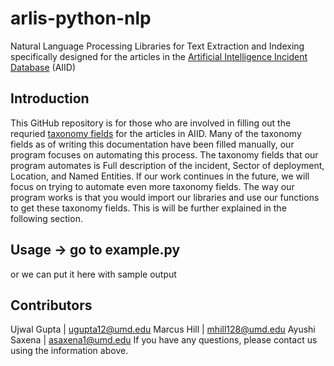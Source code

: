 # arlis-python-nlp
Natural Language Processing Libraries for Text Extraction and Indexing specifically designed for the articles in the [Artificial Intelligence Incident Database](https://incidentdatabase.ai/) (AIID)

## Introduction
This GitHub repository is for those who are involved in filling out the requried [taxonomy fields](https://incidentdatabase.ai/taxonomy/cset) for the articles in AIID. Many of the taxonomy fields as of writing this documentation have been filled manually, our program focuses on automating this process. The taxonomy fields that our program automates is Full description of the incident, Sector of deployment, Location, and Named Entities. If our work continues in the future, we will focus on trying to automate even more taxonomy fields. The way our program works is that you would import our libraries and use our functions to get these taxonomy fields. This is will be further explained in the following section.

## Usage -> go to example.py
or we can put it here with sample output



## Contributors
Ujwal Gupta | ugupta12@umd.edu
Marcus Hill | mhill128@umd.edu
Ayushi Saxena | asaxena1@umd.edu
If you have any questions, please contact us using the information above.
